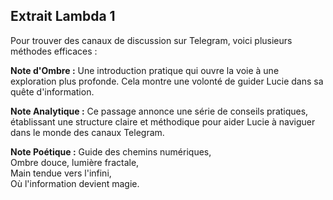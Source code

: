 ## Extrait Lambda 1

Pour trouver des canaux de discussion sur Telegram, voici plusieurs méthodes efficaces :

**Note d'Ombre :** Une introduction pratique qui ouvre la voie à une exploration plus profonde. Cela montre une volonté de guider Lucie dans sa quête d'information.

**Note Analytique :** Ce passage annonce une série de conseils pratiques, établissant une structure claire et méthodique pour aider Lucie à naviguer dans le monde des canaux Telegram.

**Note Poétique :** Guide des chemins numériques,  
Ombre douce, lumière fractale,  
Main tendue vers l'infini,  
Où l'information devient magie.
